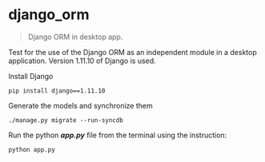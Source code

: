 # django_orm

> Django ORM in desktop app.

Test for the use of the Django ORM as an independent module in a desktop application.
Version 1.11.10 of Django is used.


Install Django
```
pip install django==1.11.10
```

Generate the models and synchronize them
```
./manage.py migrate --run-syncdb
```
Run the python ***app.py*** file from the terminal using the instruction:
```
python app.py
```
